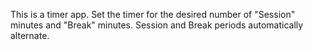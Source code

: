 This is a timer app. Set the timer for the desired number of "Session" minutes
and "Break" minutes. Session and Break periods automatically alternate.
